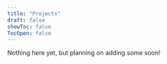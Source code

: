 ```yaml
---
title: "Projects"
draft: false
showToc: false
TocOpen: false
---
```

Nothing here yet, but planning on adding some soon!
